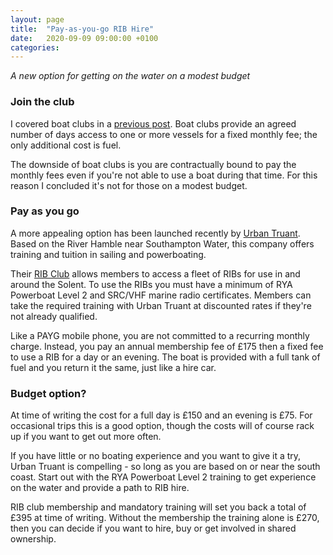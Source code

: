 ```yaml
---
layout: page
title:  "Pay-as-you-go RIB Hire"
date:   2020-09-09 09:00:00 +0100
categories:
---
```

*A new option for getting on the water on a modest budget*

### Join the club
I covered boat clubs in a [previous post]({{site.baseurl}}/How-budget-is-budget). Boat clubs provide an agreed number of days access to one or more vessels for a fixed monthly fee; the only additional cost is fuel.

The downside of boat clubs is you are contractually bound to pay the monthly fees even if you're not able to use a boat during that time. For this reason I concluded it's not for those on a modest budget.

### Pay as you go
A more appealing option has been launched recently by [Urban Truant](https://www.urbantruant.co.uk). Based on the River Hamble near Southampton Water, this company offers training and tuition in sailing and powerboating.

Their [RIB Club](https://www.utrib.club) allows members to access a fleet of RIBs for use in and around the Solent. To use the RIBs you must have a minimum of RYA Powerboat Level 2 and SRC/VHF marine radio certificates. Members can take the required training with Urban Truant at discounted rates if they're not already qualified.

Like a PAYG mobile phone, you are not committed to a recurring monthly charge. Instead, you pay an annual membership fee of £175 then a fixed fee to use a RIB for a day or an evening. The boat is provided with a full tank of fuel and you return it the same, just like a hire car.

### Budget option?

At time of writing the cost for a full day is £150 and an evening is £75. For occasional trips this is a good option, though the costs will of course rack up if you want to get out more often.

If you have little or no boating experience and you want to give it a try, Urban Truant is compelling - so long as you are based on or near the south coast. Start out with the RYA Powerboat Level 2 training to get experience on the water and provide a path to RIB hire.

RIB club membership and mandatory training will set you back a total of £395 at time of writing. Without the membership the training alone is £270, then you can decide if you want to hire, buy or get involved in shared ownership.
